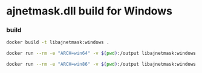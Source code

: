 # ajnetmask.dll build for Windows

### build

```bash
docker build -t libajnetmask:windows . 

docker run --rm -e "ARCH=win64" -v $(pwd):/output libajnetmask:windows

docker run --rm -e "ARCH=win86" -v $(pwd):/output libajnetmask:windows
```